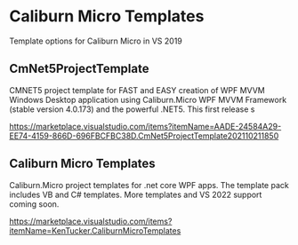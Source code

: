 # Caliburn Micro Templates 

Template options for Caliburn Micro in VS 2019

## CmNet5ProjectTemplate

CMNET5 project template for FAST and EASY creation of WPF MVVM Windows Desktop application using Caliburn.Micro WPF MVVM Framework (stable version 4.0.173) and the powerful .NET5. This first release s


https://marketplace.visualstudio.com/items?itemName=AADE-24584A29-EE74-4159-866D-696FBCFBC38D.CmNet5ProjectTemplate202110211850

## Caliburn Micro Templates

Caliburn.Micro project templates for .net core WPF apps. The template pack includes VB and C# templates.  More templates and VS 2022 support coming soon.  

https://marketplace.visualstudio.com/items?itemName=KenTucker.CaliburnMicroTemplates
